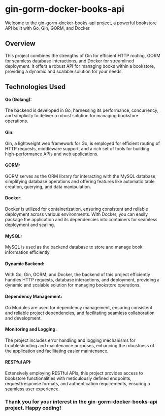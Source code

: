 # **gin-gorm-docker-books-api**

Welcome to the gin-gorm-docker-books-api project, a powerful bookstore API built with Go, Gin, GORM, and Docker.

## **Overview**

This project combines the strengths of Gin for efficient HTTP routing, GORM for seamless database interactions, and Docker for streamlined deployment. It offers a robust API for managing books within a bookstore, providing a dynamic and scalable solution for your needs.

## **Technologies Used**

#### **Go (Golang):**

The backend is developed in Go, harnessing its performance, concurrency, and simplicity to deliver a robust solution for managing bookstore operations.

#### **Gin:**

Gin, a lightweight web framework for Go, is employed for efficient routing of HTTP requests, middleware support, and a rich set of tools for building high-performance APIs and web applications.

#### **GORM:**

GORM serves as the ORM library for interacting with the MySQL database, simplifying database operations and offering features like automatic table creation, querying, and data manipulation.

#### **Docker:**

Docker is utilized for containerization, ensuring consistent and reliable deployment across various environments. With Docker, you can easily package the application and its dependencies into containers for seamless deployment and scaling.

#### **MySQL:**

MySQL is used as the backend database to store and manage book information efficiently.

#### **Dynamic Backend:**

With Go, Gin, GORM, and Docker, the backend of this project efficiently handles HTTP requests, database interactions, and deployment, providing a dynamic and scalable solution for managing bookstore operations.

#### **Dependency Management:**

Go Modules are used for dependency management, ensuring consistent and reliable project dependencies, and facilitating seamless collaboration and development.

#### **Monitoring and Logging:**

The project includes error handling and logging mechanisms for troubleshooting and maintenance purposes, enhancing the robustness of the application and facilitating easier maintenance.

#### **RESTful API:**

Extensively employing RESTful APIs, this project provides access to bookstore functionalities with meticulously defined endpoints, request/response formats, and authentication requirements, ensuring a seamless user experience.

### **Thank you for your interest in the gin-gorm-docker-books-api project. Happy coding!**
